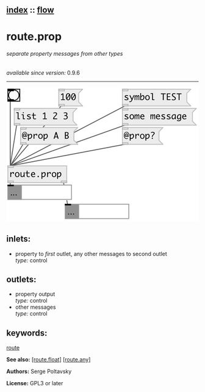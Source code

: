 [index](index.html) :: [flow](category_flow.html)
---

# route.prop

###### separate property messages from other types

*available since version:* 0.9.6

---




[![example](../examples/img/route.prop.jpg)](../examples/pd/route.prop.pd)









## inlets:

* property to *first* outlet, any other messages to second outlet<br>
_type:_ control



## outlets:

* property output<br>
_type:_ control
* other messages<br>
_type:_ control



## keywords:

[route](keywords/route.html)



**See also:**
[\[route.float\]](route.float.html)
[\[route.any\]](route.any.html)




**Authors:** Serge Poltavsky




**License:** GPL3 or later





